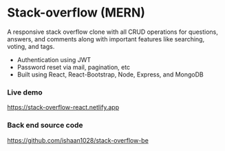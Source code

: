 # Stack-overflow (MERN)

<p>A responsive stack overflow clone with all CRUD operations for questions, answers, and comments along with important features like searching, voting, and tags. </p>

- Authentication using JWT
- Password reset via mail, pagination, etc
- Built using React, React-Bootstrap, Node, Express, and MongoDB

<h3>Live demo</h3>

https://stack-overflow-react.netlify.app

<h3>Back end source code</h3>

https://github.com/ishaan1028/stack-overflow-be
